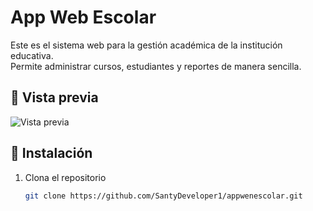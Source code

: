 # App Web Escolar

Este es el sistema web para la gestión académica de la institución educativa.  
Permite administrar cursos, estudiantes y reportes de manera sencilla.  

## 📸 Vista previa

![Vista previa](https://github.com/SantyDeveloper1/appwenescolar/blob/main/public/images/captura.png?raw=true)

## 🚀 Instalación

1. Clona el repositorio  
   ```bash
   git clone https://github.com/SantyDeveloper1/appwenescolar.git
